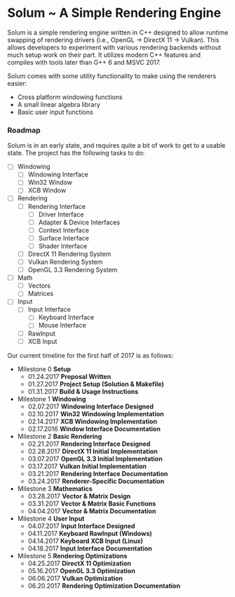 # Solum ~ A Simple Rendering Engine

Solum is a simple rendering engine written in C++ designed to allow runtime swapping of rendering drivers (i.e., OpenGL → DirectX 11 → Vulkan). This allows developers to experiment with various rendering backends without much setup work on their part. It utilizes modern C++ features and compiles with tools later than G++ 6 and MSVC 2017.

Solum comes with some utility functionality to make using the renderers easier:
 * Cross platform windowing functions
 * A small linear algebra library
 * Basic user input functions

### Roadmap
Solum is in an early state, and requires quite a bit of work to get to a usable state. The project has the following tasks to do:
- [ ] Windowing
  - [ ] Windowing Interface
  - [ ] Win32 Window
  - [ ] XCB Window
- [ ] Rendering
  - [ ] Rendering Interface
    - [ ] Driver Interface
    - [ ] Adapter & Device Interfaces
    - [ ] Context Interface
    - [ ] Surface Interface
    - [ ] Shader Interface
  - [ ] DirectX 11 Rendering System
  - [ ] Vulkan Rendering System
  - [ ] OpenGL 3.3 Rendering System
- [ ] Math
  - [ ] Vectors
  - [ ] Matrices
- [ ] Input
  - [ ] Input Interface
    - [ ] Keyboard Interface
    - [ ] Mouse Interface
  - [ ] RawInput
  - [ ] XCB Input

Our current timeline for the first half of 2017 is as follows:
- Milestone 0 **Setup**
  - 01.24.2017 **Proposal Written**
  - 01.27.2017 **Project Setup (Solution & Makefile)**
  - 01.31.2017 **Build & Usage Instructions**
- Milestone 1 **Windowing**
  - 02.07.2017 **Windowing Interface Designed**
  - 02.10.2017 **Win32 Windowing Implementation**
  - 02.14.2017 **XCB Windowing Implementation**
  - 02.17.2016 **Window Interface Documentation**
- Milestone 2 **Basic Rendering**
  - 02.21.2017 **Rendering Interface Designed**
  - 02.28.2017 **DirectX 11 Initial Implementation**
  - 03.07.2017 **OpenGL 3.3 Initial Implementation**
  - 03.17.2017 **Vulkan Initial Implementation**
  - 03.21.2017 **Rendering Interface Documentation**
  - 03.24.2017 **Renderer-Specific Documentation**
- Milestone 3 **Mathematics**
  - 03.28.2017 **Vector & Matrix Design**
  - 03.31.2017 **Vector & Matrix Basic Functions**
  - 04.04.2017 **Vector & Matrix Documentation**
- Milestone 4 **User Input**
  - 04.07.2017 **Input Interface Designed**
  - 04.11.2017 **Keyboard RawInput (Windows)**
  - 04.14.2017 **Keyboard XCB Input (Linux)**
  - 04.18.2017 **Input Interface Documentation**
- Milestone 5 **Rendering Optimizations**
  - 04.25.2017 **DirectX 11 Optimization**
  - 05.16.2017 **OpenGL 3.3 Optimization**
  - 06.06.2017 **Vulkan Optimization**
  - 06.20.2017 **Rendering Optimization Documentation**